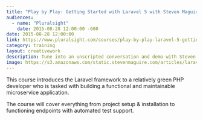 ```yaml
---
title: "Play by Play: Getting Started with Laravel 5 with Steven Maguire"
audiences:
  - name: "Pluralsight"
    date: 2015-08-28 12:00:00 -600
date: 2015-08-28 12:00:00
link: https://www.pluralsight.com/courses/play-by-play-laravel-5-getting-started
category: training
layout: creativework
description: Tune into an unscripted conversation and demo with Steven Maguire as he builds a microservice using Laravel 5
image: https://s3.amazonaws.com/static.stevenmaguire.com/articles/laravel-ci.jpg
---
```


This course introduces the Laravel framework to a relatively green PHP developer who is tasked with building a functional and maintainable microservice application.

The course will cover everything from project setup & installation to functioning endpoints with automated test support.
